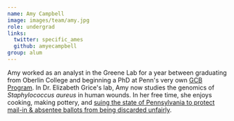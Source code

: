 ```yaml
---
name: Amy Campbell
image: images/team/amy.jpg
role: undergrad
links:
  twitter: specific_ames
  github: amyecampbell
group: alum
---
```


Amy worked as an analyst in the Greene Lab for a year between graduating from Oberlin College and beginning a PhD at Penn's very own [GCB Program](https://www.med.upenn.edu/gcb/).
In Dr. Elizabeth Grice's lab, Amy now studies the genomics of *Staphylococcus aureus* in human wounds.
In her free time, she enjoys cooking, making pottery, and [suing the state of Pennsylvania to protect mail-in & absentee ballots from being discarded unfairly](https://campaignlegal.org/update/pennsylvania-can-no-longer-reject-ballots-solely-based-signature-match-issues?fbclid=IwAR35GypcjxtNO6bB0ilqvdGWr-xEwNB20M4U4-wgq0cbf4t4sqf2WcVEvyk). 
